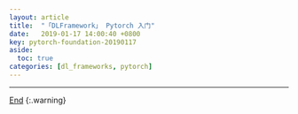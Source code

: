 ```yaml
---
layout: article
title:  "「DLFramework」 Pytorch 入门"
date:   2019-01-17 14:00:40 +0800
key: pytorch-foundation-20190117
aside:
  toc: true
categories: [dl_frameworks, pytorch]
---
```

<span id='head'></span>  

<!--more-->   

-------------------  
[End](#head)
{:.warning}  
